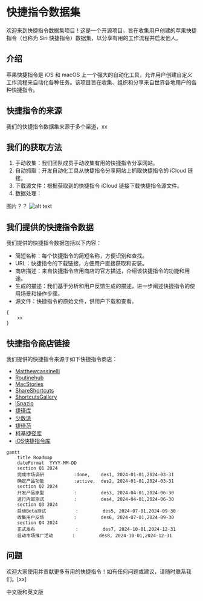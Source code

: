 # 快捷指令数据集

欢迎来到快捷指令数据集项目！这是一个开源项目，旨在收集用户创建的苹果快捷指令（也称为 Siri 快捷指令）数据集，以分享有用的工作流程并启发他人。

## 介绍

苹果快捷指令是 iOS 和 macOS 上一个强大的自动化工具，允许用户创建自定义工作流程来自动化各种任务。该项目旨在收集、组织和分享来自世界各地用户的各种快捷指令。

## 快捷指令的来源

我们的快捷指令数据集来源于多个渠道，xx

## 我们的获取方法

1. 手动收集：我们团队成员手动收集有用的快捷指令分享网站。
2. 自动抓取：开发自动化工具从快捷指令分享网站上抓取快捷指令的 iCloud 链接。
3. 下载源文件：根据获取到的快捷指令 iCloud 链接下载快捷指令源文件。
4. 数据处理：

图片？？
![alt text](image.png)

## 我们提供的快捷指令数据

我们提供的快捷指令数据包括以下内容：

- 简短名称：每个快捷指令的简短名称，方便识别和查找。
- URL：快捷指令的下载链接，方便用户直接获取和安装。
- 商店描述：来自快捷指令应用商店的官方描述，介绍该快捷指令的功能和用途。
- 生成的描述：我们基于分析和用户反馈生成的描述，进一步阐述快捷指令的使用场景和操作步骤。
- 源文件：快捷指令的原始文件，供用户下载和查看。

```
{
    xx
}
```

## 快捷指令商店链接

我们提供的快捷指令来源于如下快捷指令商店：

- [Matthewcassinelli](https://matthewcassinelli.com/sirishortcuts/library/free)
- [Routinehub](https://routinehub.co)
- [MacStories](https://www.macstories.net/shortcuts)
- [ShareShortcuts](https://shareshortcuts.com)
- [ShortcutsGallery](https://shortcutsgallery.com)
- [iSpazio](https://shortcuts.ispazio.net)
- [捷径库](https://jiejingku.net)
- [少数派](https://shortcuts.sspai.com)
- [捷径范](https://jiejing.fun)
- [柯基捷径库](https://www.kejicut.com)
- [iOS快捷指令库](https://www.rcuts.com)

```mermaid
gantt
    title Roadmap
    dateFormat  YYYY-MM-DD
    section Q1 2024
    完成市场调研           :done,    des1, 2024-01-01,2024-03-31
    确定产品功能           :active,  des2, 2024-01-01,2024-03-31
    section Q2 2024
    开发产品原型           :         des3, 2024-04-01,2024-06-30
    进行内部测试           :         des4, 2024-04-01,2024-06-30
    section Q3 2024
    启动Beta测试           :         des5, 2024-07-01,2024-09-30
    收集用户反馈           :         des6, 2024-07-01,2024-09-30
    section Q4 2024
    正式发布               :         des7, 2024-10-01,2024-12-31
    启动市场推广活动       :         des8, 2024-10-01,2024-12-31
```

## 问题

欢迎大家使用并贡献更多有用的快捷指令！如有任何问题或建议，请随时联系我们。[xx]


中文版和英文版
